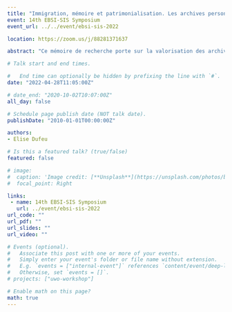 ```yaml
---
title: "Immigration, mémoire et patrimonialisation. Les archives personnelles des personnes migrantes en Maine-et-Loire"
event: 14th EBSI-SIS Symposium
event_url: ../../event/ebsi-sis-2022

location: https://zoom.us/j/88281371637

abstract: "Ce mémoire de recherche porte sur la valorisation des archives de l’immigration en France aujourd’hui. L’immigration, perçue comme une question sociale dans la société française plutôt que comme un processus historique, est l’objet de nombreux débats dans l’espace public, desquels sont généralement exclues les personnes migrantes et leurs descendances. Pour autant, la valorisation de ces migrations, notamment par le prisme des archives, résulte surtout d’initiatives locales. Ces mises en valeur sont portées par des personnes engagées sur les questions de défense des droits des immigrés et/ou sur la promotion des différentes cultures immigrées, qui sont bien souvent elle-même issues de l’immigration. Dans la première partie du mémoire, il sera question des acteurs de ces valorisations et des actions qu’ils entreprennent. Ces acteurs peuvent être de niveau local ou relever d’une dimension territoriale voire nationale. Les actions peuvent être des collectes d’archives personnelles ou publiques, des expositions, des films, des livres ou encore des récoltes de témoignages oraux et écrits. Aussi, les sources de mon mémoire seront des témoignages de personnes ayant immigré en France et plus particulièrement dans le département du Maine-et-Loire. Ces témoignages seront donc exploités dans la seconde partie de mon mémoire. Il s’agit de mettre en place une série d’entretiens semi- directifs et réalisés, pour la plupart, au domicile même de la personne interrogée. Le thème de cette collecte de témoignage est le rapport émotionnel des migrants à leurs archives personnelles. Le but est de déterminer la place des archives personnelles dans l’espace domestique et le lien qui les unit à leur propriétaire."

# Talk start and end times.

#   End time can optionally be hidden by prefixing the line with `#`.
date: "2022-04-28T11:05:00Z"

# date_end: "2020-10-02T10:07:00Z"
all_day: false

# Schedule page publish date (NOT talk date).
publishDate: "2010-01-01T00:00:00Z"

authors:
- Elise Dufeu

# Is this a featured talk? (true/false)
featured: false

# image:
#  caption: 'Image credit: [**Unsplash**](https://unsplash.com/photos/bzdhc5b3Bxs)'
#  focal_point: Right

links:
 - name: 14th EBSI-SIS Symposium
   url: ../event/ebsi-sis-2022
url_code: ""
url_pdf: ""
url_slides: ""
url_video: ""

# Events (optional).
#   Associate this post with one or more of your events.
#   Simply enter your event's folder or file name without extension.
#   E.g. `events = ["internal-event"]` references `content/event/deep-learning/index.md`.
#   Otherwise, set `events = []`.
# projects: ["uwo-workshop"]

# Enable math on this page?
math: true
---
```

